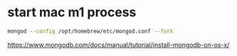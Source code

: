 # start mac m1 process

```sh
mongod --config /opt/homebrew/etc/mongod.conf --fork
```

https://www.mongodb.com/docs/manual/tutorial/install-mongodb-on-os-x/
